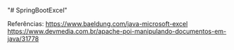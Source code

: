 "# SpringBootExcel" 

Referências:
	https://www.baeldung.com/java-microsoft-excel
	https://www.devmedia.com.br/apache-poi-manipulando-documentos-em-java/31778
